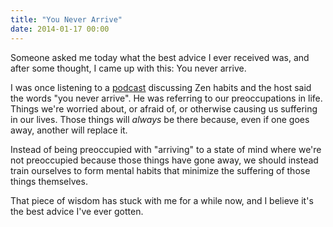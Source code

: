 ```yaml
---
title: "You Never Arrive"
date: 2014-01-17 00:00
---
```


<import><p>Someone asked me today what the best advice I ever received was, and after some thought, I came up with this: You never arrive. </p>

<p>I was once listening to a <a href="http://5by5.tv/b2w/3">podcast</a> discussing Zen habits and the host said the words "you never arrive". He was referring to our preoccupations in life. Things we're worried about, or afraid of, or otherwise causing us suffering in our lives. Those things will <em>always</em> be there because, even if one goes away, another will replace it. </p>

<p>Instead of being preoccupied with "arriving" to a state of mind where we're not preoccupied because those things have gone away, we should instead train ourselves to form mental habits that minimize the suffering of those things themselves. </p>

<p>That piece of wisdom has stuck with me for a while now, and I believe it's the best advice I've ever gotten. </p></import>

<!-- more -->

